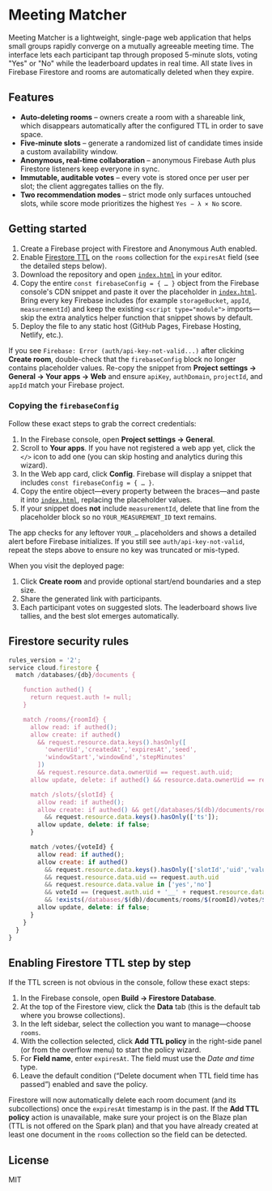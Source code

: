 # Meeting Matcher

Meeting Matcher is a lightweight, single-page web application that helps small groups rapidly converge on a mutually agreeable meeting time. The interface lets each participant tap through proposed 5-minute slots, voting "Yes" or "No" while the leaderboard updates in real time. All state lives in Firebase Firestore and rooms are automatically deleted when they expire.

## Features

- **Auto-deleting rooms** – owners create a room with a shareable link, which disappears automatically after the configured TTL in order to save space.
- **Five-minute slots** – generate a randomized list of candidate times inside a custom availability window.
- **Anonymous, real-time collaboration** – anonymous Firebase Auth plus Firestore listeners keep everyone in sync.
- **Immutable, auditable votes** – every vote is stored once per user per slot; the client aggregates tallies on the fly.
- **Two recommendation modes** – strict mode only surfaces untouched slots, while score mode prioritizes the highest `Yes − λ × No` score.

## Getting started

1. Create a Firebase project with Firestore and Anonymous Auth enabled.
2. Enable [Firestore TTL](https://firebase.google.com/docs/firestore/ttl) on the `rooms` collection for the `expiresAt` field (see the detailed steps below).
3. Download the repository and open [`index.html`](./index.html) in your editor.
4. Copy the entire `const firebaseConfig = { … }` object from the Firebase console's CDN snippet and paste it over the placeholder in [`index.html`](./index.html). Bring every key Firebase includes (for example `storageBucket`, `appId`, `measurementId`) and keep the existing `<script type="module">` imports—skip the extra analytics helper function that snippet shows by default.
5. Deploy the file to any static host (GitHub Pages, Firebase Hosting, Netlify, etc.).

If you see `Firebase: Error (auth/api-key-not-valid...)` after clicking **Create room**, double-check that the `firebaseConfig` block no longer contains placeholder values. Re-copy the snippet from **Project settings → General → Your apps → Web** and ensure `apiKey`, `authDomain`, `projectId`, and `appId` match your Firebase project.

### Copying the `firebaseConfig`

Follow these exact steps to grab the correct credentials:

1. In the Firebase console, open **Project settings → General**.
2. Scroll to **Your apps**. If you have not registered a web app yet, click the `</>` icon to add one (you can skip hosting and analytics during this wizard).
3. In the Web app card, click **Config**. Firebase will display a snippet that includes `const firebaseConfig = { … }`.
4. Copy the entire object—every property between the braces—and paste it into [`index.html`](./index.html), replacing the placeholder values.
5. If your snippet does **not** include `measurementId`, delete that line from the placeholder block so no `YOUR_MEASUREMENT_ID` text remains.

The app checks for any leftover `YOUR_…` placeholders and shows a detailed alert before Firebase initializes. If you still see `auth/api-key-not-valid`, repeat the steps above to ensure no key was truncated or mis-typed.

When you visit the deployed page:

1. Click **Create room** and provide optional start/end boundaries and a step size.
2. Share the generated link with participants.
3. Each participant votes on suggested slots. The leaderboard shows live tallies, and the best slot emerges automatically.

## Firestore security rules

```javascript
rules_version = '2';
service cloud.firestore {
  match /databases/{db}/documents {

    function authed() {
      return request.auth != null;
    }

    match /rooms/{roomId} {
      allow read: if authed();
      allow create: if authed()
        && request.resource.data.keys().hasOnly([
          'ownerUid','createdAt','expiresAt','seed',
          'windowStart','windowEnd','stepMinutes'
        ])
        && request.resource.data.ownerUid == request.auth.uid;
      allow update, delete: if authed() && resource.data.ownerUid == request.auth.uid;

      match /slots/{slotId} {
        allow read: if authed();
        allow create: if authed() && get(/databases/$(db)/documents/rooms/$(roomId)).data.ownerUid == request.auth.uid
          && request.resource.data.keys().hasOnly(['ts']);
        allow update, delete: if false;
      }

      match /votes/{voteId} {
        allow read: if authed();
        allow create: if authed()
          && request.resource.data.keys().hasOnly(['slotId','uid','value','at'])
          && request.resource.data.uid == request.auth.uid
          && request.resource.data.value in ['yes','no']
          && voteId == (request.auth.uid + '__' + request.resource.data.slotId)
          && !exists(/databases/$(db)/documents/rooms/$(roomId)/votes/$(voteId));
        allow update, delete: if false;
      }
    }
  }
}
```

## Enabling Firestore TTL step by step

If the TTL screen is not obvious in the console, follow these exact steps:

1. In the Firebase console, open **Build → Firestore Database**.
2. At the top of the Firestore view, click the **Data** tab (this is the default tab where you browse collections).
3. In the left sidebar, select the collection you want to manage—choose `rooms`.
4. With the collection selected, click **Add TTL policy** in the right-side panel (or from the overflow menu) to start the policy wizard.
5. For **Field name**, enter `expiresAt`. The field must use the *Date and time* type.
6. Leave the default condition (“Delete document when TTL field time has passed”) enabled and save the policy.

Firestore will now automatically delete each room document (and its subcollections) once the `expiresAt` timestamp is in the past. If the **Add TTL policy** action is unavailable, make sure your project is on the Blaze plan (TTL is not offered on the Spark plan) and that you have already created at least one document in the `rooms` collection so the field can be detected.

## License

MIT
